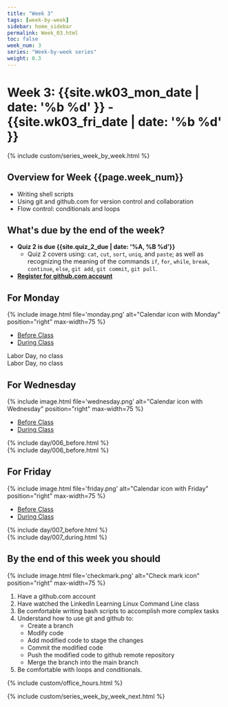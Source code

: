 ```yaml
---
title: "Week 3"
tags: [week-by-week]
sidebar: home_sidebar
permalink: Week_03.html
toc: false
week_num: 3
series: "Week-by-week series"
weight: 0.3
---
```


# Week 3: {{site.wk03_mon_date | date: '%b %d' }} - {{site.wk03_fri_date | date: '%b %d' }}

{% include custom/series_week_by_week.html %}

## Overview for Week {{page.week_num}}

* Writing shell scripts
* Using git and github.com for version control and collaboration
* Flow control: conditionals and loops

## What's due by the end of the week?

* **Quiz 2 is due {{site.quiz_2_due | date: '%A, %B %d'}}**
  * Quiz 2 covers using: `cat`, `cut`, `sort`, `uniq`, and `paste`; as well as recognizing the meaning of the commands `if`, `for`, `while`, `break`, `continue`, `else`, `git add`, `git commit`, `git pull`.
* **[Register for github.com account](github_account.md)**

## For Monday

{% include image.html file='monday.png' alt="Calendar icon with Monday" position="right" max-width=75 %}

<ul id="MondayTabs" class="nav nav-tabs">
    <li class="active"><a href="#MonBefore" data-toggle="tab">Before Class</a></li>
    <li><a href="#MonDuring" data-toggle="tab">During Class</a></li>
</ul>
<div class="tab-content">
    <div role="tabpanel" class="tab-pane active" id="MonBefore">
      Labor Day, no class
    </div>
    <div role="tabpanel" class="tab-pane" id="MonDuring">
      Labor Day, no class
    </div>
</div>

## For Wednesday

{% include image.html file='wednesday.png' alt="Calendar icon with Wednesday" position="right" max-width=75 %}

<ul id="WednesdayTabs" class="nav nav-tabs">
    <li class="active"><a href="#WedBefore" data-toggle="tab">Before Class</a></li>
    <li><a href="#WedDuring" data-toggle="tab">During Class</a></li>
</ul>
<div class="tab-content">
    <div role="tabpanel" class="tab-pane active" id="WedBefore">
      {% include day/006_before.html %}
    </div>
    <div role="tabpanel" class="tab-pane" id="WedDuring">
      {% include day/006_before.html %}
    </div>
</div>

## For Friday

{% include image.html file='friday.png' alt="Calendar icon with Friday" position="right" max-width=75 %}

<ul id="FridayTabs" class="nav nav-tabs">
    <li class="active"><a href="#FriBefore" data-toggle="tab">Before Class</a></li>
    <li><a href="#FriDuring" data-toggle="tab">During Class</a></li>
</ul>
<div class="tab-content">
    <div role="tabpanel" class="tab-pane active" id="FriBefore">
      {% include day/007_before.html %}
    </div>
    <div role="tabpanel" class="tab-pane" id="FriDuring">
      {% include day/007_during.html %}
    </div>
</div>

## By the end of this week you should

{% include image.html file='checkmark.png' alt="Check mark icon" position="right" max-width=75 %}
1. Have a github.com account
1. Have watched the LinkedIn Learning Linux Command Line class
1. Be comfortable writing bash scripts to accomplish more complex tasks
1. Understand how to use git and github to:
   * Create a branch
   * Modify code
   * Add modified code to stage the changes
   * Commit the modified code
   * Push the modified code to github remote repository
   * Merge the branch into the main branch
1. Be comfortable with loops and conditionals.

{% include custom/office_hours.html %}

{% include custom/series_week_by_week_next.html %}